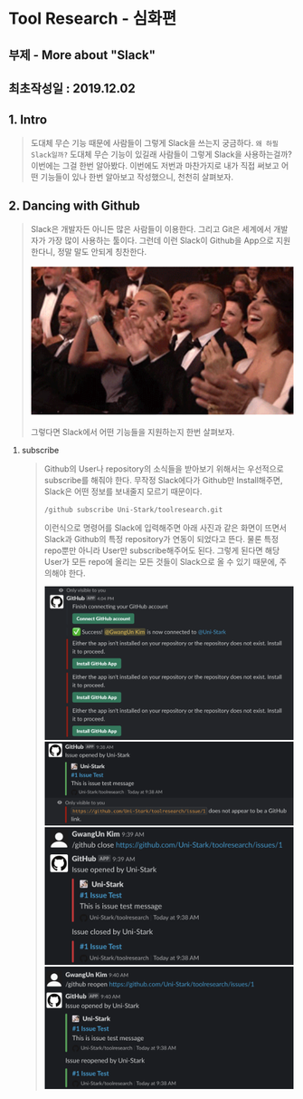# Tool Research - 심화편
## 부제 - More about "Slack"

## 최초작성일 : 2019.12.02


<h2>1. Intro </h2>

>도대체 무슨 기능 때문에 사람들이 그렇게 Slack을 쓰는지 궁금하다. `왜 하필 Slack일까?` 도대체 무슨 기능이 있길래 사람들이 그렇게 Slack을 사용하는걸까? 이번에는 그걸 한번 알아봤다. 이번에도 저번과 마찬가지로 내가 직접 써보고 어떤 기능들이 있나 한번 알아보고 작성했으니, 천천히 살펴보자.

<h2>2. Dancing with Github</h2>

> Slack은 개발자든 아니든 많은 사람들이 이용한다. 그리고 Git은 세계에서 개발자가 가장 많이 사용하는 툴이다. 그런데 이런 Slack이 Github을 App으로 지원한다니, 정말 말도 안되게 칭찬한다.</br></br>
> <img src="./markdown/img/github_clap.gif" width="550"/></br></br>
> 그렇다면 Slack에서 어떤 기능들을 지원하는지 한번 살펴보자.


1. subscribe
	>Github의 User나 repository의 소식들을 받아보기 위해서는 우선적으로 subscribe를 해줘야 한다. 무작정 Slack에다가 Github만 Install해주면, Slack은 어떤 정보를 보내줄지 모르기 때문이다.
	>~~~
	>/github subscribe Uni-Stark/toolresearch.git
	>~~~
	>이런식으로 명령어를 Slack에 입력해주면 아래 사진과 같은 화면이 뜨면서 Slack과 Github의 특정 repository가 연동이 되었다고 뜬다. 물론 특정 repo뿐만 아니라 User만 subscribe해주어도 된다. 그렇게 된다면 해당 User가 모든 repo에 올리는 모든 것들이 Slack으로 올 수 있기 때문에, 주의해야 한다.
	>
	><img src="./markdown/img/github_subscribe.png"/>
	>
	>
	><img src="./markdown/img/github_issue_open.png"/>
	><img src="./markdown/img/github_issue_close.png"/>
	><img src="./markdown/img/github_issue_reopen.png"/>